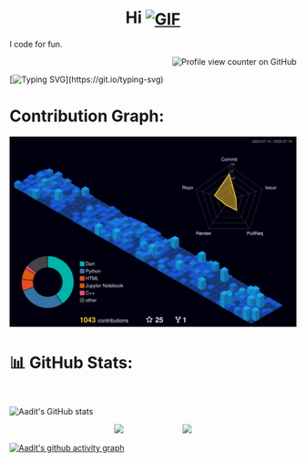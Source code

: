
<h1 align="center">
  Hi
  <a href="https://www.linkedin.com/in/aaditsingal/">
    <img align="center" alt="GIF" width="75" height="75" src="https://raw.githubusercontent.com/adi-devv/adi-devv/main/media/4d.gif" />
  </a>
</h1>

<p align="left">I code for fun.</p>
<p align="right">
  <img src="https://komarev.com/ghpvc/?username=adi-devv" alt="Profile view counter on GitHub">
</p>

[![Typing SVG](https://readme-typing-svg.demolab.com/?font=montserrat&color=F7F7F7&lines=Coding+is+like+a+fine+wine;—it+gets+better+with+age.;Debugging,+on+the+other+hand,;gets+worse+with+every+sip.;)](https://git.io/typing-svg)

<!--# 💻 Tech Stack:
<div align="center">
	<code><img width="50" src="https://user-images.githubusercontent.com/25181517/183423507-c056a6f9-1ba8-4312-a350-19bcbc5a8697.png" alt="Python" title="Python"/></code>
	<code><img width="50" src="https://user-images.githubusercontent.com/25181517/117201156-9a724800-adec-11eb-9a9d-3cd0f67da4bc.png" alt="Java" title="Java"/></code>
	<code><img width="50" src="https://user-images.githubusercontent.com/25181517/185062810-7ee0c3d2-17f2-4a98-9d8a-a9576947692b.png" alt="Kotlin" title="Kotlin"/></code>
	<code><img width="50" src="https://user-images.githubusercontent.com/25181517/192158954-f88b5814-d510-4564-b285-dff7d6400dad.png" alt="HTML" title="HTML"/></code>
	<code><img width="50" src="https://user-images.githubusercontent.com/25181517/183896128-ec99105a-ec1a-4d85-b08b-1aa1620b2046.png" alt="MySQL" title="MySQL"/></code>
	<code><img width="50" src="https://user-images.githubusercontent.com/25181517/121405384-444d7300-c95d-11eb-959f-913020d3bf90.png" alt="C#" title="C#"/></code>
 	<code><img width="50" src="https://user-images.githubusercontent.com/25181517/117447155-6a868a00-af3d-11eb-9cfe-245df15c9f3f.png" alt="JavaScript" title="JavaScript"/></code>
	<code><img width="50" src="https://user-images.githubusercontent.com/25181517/183898674-75a4a1b1-f960-4ea9-abcb-637170a00a75.png" alt="CSS" title="CSS"/></code>
	<code><img width="50" src="https://user-images.githubusercontent.com/25181517/202896760-337261ed-ee92-4979-84c4-d4b829c7355d.png" alt="Tailwind CSS" title="Tailwind CSS"/></code>
</div>
<div align="center">
	<code><img width="50" src="https://user-images.githubusercontent.com/25181517/183898054-b3d693d4-dafb-4808-a509-bab54cf5de34.png" alt="Bootstrap" title="Bootstrap"/></code>
	<code><img width="50" src="https://user-images.githubusercontent.com/25181517/183897015-94a058a6-b86e-4e42-a37f-bf92061753e5.png" alt="React" title="React"/></code>
	<code><img width="50" src="https://user-images.githubusercontent.com/25181517/121401671-49102800-c959-11eb-9f6f-74d49a5e1774.png" alt="npm" title="npm"/></code>
	<code><img width="50" src="https://github.com/marwin1991/profile-technology-icons/assets/136815194/5f8c622c-c217-4649-b0a9-7e0ee24bd704" alt="Next.js" title="Next.js"/></code>
	<code><img width="50" src="https://github-production-user-asset-6210df.s3.amazonaws.com/136815194/253220886-02494c7c-de6a-43a6-9293-6369696842ed.png" alt="Canva" title="Canva"/></code>
</div>
<div align="center">
  	<code><img width="50" src="https://user-images.githubusercontent.com/25181517/192108374-8da61ba1-99ec-41d7-80b8-fb2f7c0a4948.png" alt="GitHub" title="GitHub"/></code>
  	<code><img width="50" src="https://user-images.githubusercontent.com/25181517/192108895-20dc3343-43e3-4a54-a90e-13a4abbc57b9.png" alt="Android Studio" title="Android Studio"/></code>
  	<code><img width="50" src="https://user-images.githubusercontent.com/25181517/192108891-d86b6220-e232-423a-bf5f-90903e6887c3.png" alt="Visual Studio Code" title="Visual Studio Code"/></code>  
  	<code><img width="50" src="https://github.com/marwin1991/profile-technology-icons/assets/136815194/8470f340-0495-47c2-a95c-3c873e329c00" alt="Unreal Engine" title="Unreal Engine"/></code>  
  	<code><img width="50" src="https://user-images.githubusercontent.com/25181517/193427941-9437dbbe-376f-40dc-9573-0ef5c02a26a7.png" alt="Unity" title="Unity"/></code>  
</div>
-->	
# Contribution Graph:

![](./profile-3d-contrib/profile-night-view.svg)

# 📊 GitHub Stats:
<br/>


<!-- Proudly created with GPRM ( https://gprm.itsvg.in ) -->
![Aadit's GitHub stats](http://github-profile-summary-cards.vercel.app/api/cards/profile-details?username=adi-devv&theme=tokyonight&border_radius=7.6)


<p align="center">
  <img src="http://github-profile-summary-cards.vercel.app/api/cards/stats?username=adi-devv&theme=vision_friendly_dark">
  <img src="http://github-profile-summary-cards.vercel.app/api/cards/productive-time?username=adi-devv&theme=github_dark&utcOffset=8" style="margin-left: 100px;">
</p>



[![Aadit's github activity graph](https://github-readme-activity-graph.vercel.app/graph?username=adi-devv&theme=react-dark)](https://github.com/ashutosh00710/github-readme-activity-graph)
